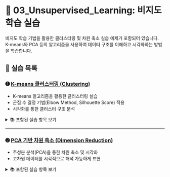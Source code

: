 # 📘 03_Unsupervised_Learning: 비지도 학습 실습

비지도 학습 기법을 활용한 클러스터링 및 차원 축소 실습 예제가 포함되어 있습니다.  
K-means와 PCA 등의 알고리즘을 사용하여 데이터 구조를 이해하고 시각화하는 방법을 학습합니다.

## 📄 실습 목록

### ➊ [K-means 클러스터링 (Clustering)](https://colab.research.google.com/github/Dropthe-bit/ai_portfolio/blob/main/03_Unsupervised_Learning/3_1_machine_learning2_clustering.ipynb)
- K-means 알고리즘을 활용한 클러스터링 실습  
- 군집 수 결정 기법(Elbow Method, Silhouette Score) 적용  
- 시각화를 통한 클러스터 구조 분석 

<details>
<summary>📚 포함된 실습 항목 보기</summary>

- **계층적 군집화 (Hierarchical Clustering)**  
  - 덴드로그램 시각화  
  - 실루엣 계수 분석  
- **중심기반 군집화 (Centroid-based: K-means)**  
  - Elbow Method, Silhouette Score, ARI  
  - 최적 k값 탐색 및 시각화  
- **밀도기반 군집화 (Density-based: DBSCAN)**  
  - 이상치 탐지 포함  
  - ARI, Silhouette Score 활용  
- `KneeLocator`, `clusteval` 활용 자동 군집 수 탐색  
- `matplotlib`, `seaborn` 기반 시각화  

</details>

---

### ➋ [PCA 기반 차원 축소 (Dimension Reduction)](https://colab.research.google.com/github/Dropthe-bit/ai_portfolio/blob/main/03_Unsupervised_Learning/3_2_machine_learning2_dimension_reduction.ipynb)
- 주성분 분석(PCA)을 통한 차원 축소 및 시각화  
- 고차원 데이터를 시각적으로 해석 가능하게 표현

<details>
<summary>📚 포함된 실습 항목 보기</summary>

- PCA `scikit-learn` 적용  
- 설명된 분산비(Explained Variance Ratio) 확인  
- 차원 축소 전/후의 정보 손실 확인 (누적 분산 분석)  
- 군집 구조 시각화 (`scatter plot` 기반 시각화)  
- `matplotlib`, `seaborn` 활용  

</details>

